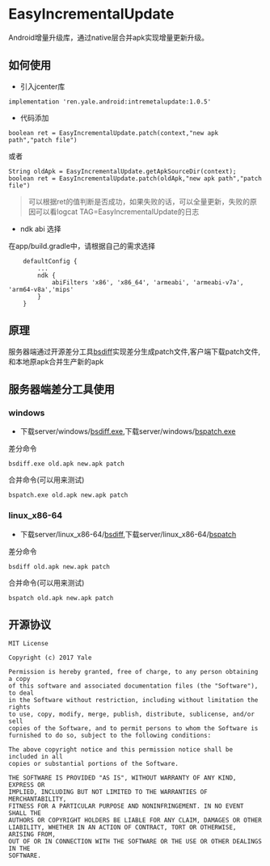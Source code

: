 # EasyIncrementalUpdate

Android增量升级库，通过native层合并apk实现增量更新升级。

## 如何使用
- 引入jcenter库
```
implementation 'ren.yale.android:intremetalupdate:1.0.5'
```
- 代码添加

```
boolean ret = EasyIncrementalUpdate.patch(context,"new apk path","patch file")
```

或者

```
String oldApk = EasyIncrementalUpdate.getApkSourceDir(context);
boolean ret = EasyIncrementalUpdate.patch(oldApk,"new apk path","patch file")
```

> 可以根据ret的值判断是否成功，如果失败的话，可以全量更新，失败的原因可以看logcat TAG=EasyIncrementalUpdate的日志

- ndk abi 选择

在app/build.gradle中，请根据自己的需求选择

```
    defaultConfig {
        ...
        ndk {
            abiFilters 'x86', 'x86_64', 'armeabi', 'armeabi-v7a', 'arm64-v8a','mips'
        }
    }

```


## 原理

服务器端通过开源差分工具[bsdiff](http://www.daemonology.net/bsdiff/)实现差分生成patch文件,客户端下载patch文件,
和本地原apk合并生产新的apk

## 服务器端差分工具使用

### windows
- 下载server/windows/[bsdiff.exe](server/windows/bsdiff.exe),下载server/windows/[bspatch.exe](server/windows/bspatch.exe)

差分命令
```
bsdiff.exe old.apk new.apk patch
```
合并命令(可以用来测试)
```
bspatch.exe old.apk new.apk patch
```

### linux_x86-64
- 下载server/linux_x86-64/[bsdiff](server/linux_x86-64/bsdiff),下载server/linux_x86-64/[bspatch](server/linux_x86-64/bspatch)

差分命令
```
bsdiff old.apk new.apk patch
```
合并命令(可以用来测试)
```
bspatch old.apk new.apk patch
```

## 开源协议

```
MIT License

Copyright (c) 2017 Yale

Permission is hereby granted, free of charge, to any person obtaining a copy
of this software and associated documentation files (the "Software"), to deal
in the Software without restriction, including without limitation the rights
to use, copy, modify, merge, publish, distribute, sublicense, and/or sell
copies of the Software, and to permit persons to whom the Software is
furnished to do so, subject to the following conditions:

The above copyright notice and this permission notice shall be included in all
copies or substantial portions of the Software.

THE SOFTWARE IS PROVIDED "AS IS", WITHOUT WARRANTY OF ANY KIND, EXPRESS OR
IMPLIED, INCLUDING BUT NOT LIMITED TO THE WARRANTIES OF MERCHANTABILITY,
FITNESS FOR A PARTICULAR PURPOSE AND NONINFRINGEMENT. IN NO EVENT SHALL THE
AUTHORS OR COPYRIGHT HOLDERS BE LIABLE FOR ANY CLAIM, DAMAGES OR OTHER
LIABILITY, WHETHER IN AN ACTION OF CONTRACT, TORT OR OTHERWISE, ARISING FROM,
OUT OF OR IN CONNECTION WITH THE SOFTWARE OR THE USE OR OTHER DEALINGS IN THE
SOFTWARE.
```






